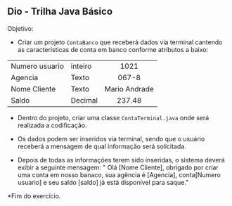 ## Dio - Trilha Java Básico

Objetivo:

* Criar um projeto `ContaBanco` que receberá dados via terminal cantendo as características de conta em 
banco conforme atributos a baixo:

<table>
    
  <tbody align="left">
    <tr>
      <td>Numero usuario </td>
      <td> inteiro</td>
      <td align="center">
      1021
      </td>
    <tr>
      <td>Agencia </td>
      <td> Texto</td>
      <td align="center">
      067-8
      </td>
    <tr>
      <td>Nome Cliente </td>
      <td> Texto</td>
      <td align="center">
     Mario Andrade
      </td>
    <tr>
      <td>Saldo </td>
      <td> Decimal</td>
      <td align="center">
       237.48
      </td>
   </tbody>
  <tfoot></tfoot>
</table>

* Dentro do projeto, criar uma classe `ContaTerminal.java` onde será realizada a codificação.

* Os dados podem ser inseridos via terminal, sendo que o usuário receberá a mensagem de qual informação 
será solicitada.

* Depois de todas as informações terem sido inseridas, o sistema deverá exibir a seguinte mensagem:
" Olá [Nome Cliente], obrigado por criar uma conta em nosso banaco, sua agência é [Agencia], conta[Numero usuario] e seu saldo [saldo] já está disponível para saque."

*Fim do exercício.

 


